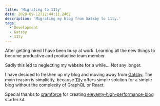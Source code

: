 ```yaml
---
title: 'Migrating to 11ty'
date: 2020-09-12T12:44:11.246Z
description: 'Migrating my blog from Gatsby to 11ty.'
tags:
  - Development
  - Gatsby
  - 11ty
---
```


After getting hired I have been busy at work. Learning all the new things to become productive and productive team member.

Sadly this led to neglecting my website for a while... Not any longer.

I have decided to freshen up my blog and moving away from [Gatsby](https://www.gatsbyjs.com/).
The main reason is simplicity, because [11ty](https://www.11ty.dev/) offers simple solution for a simple blog without the complexity of GraphQL or React.

Special thanks to [cramforce](https://twitter.com/cramforce) for creating [eleventy-high-performance-blog](https://github.com/google/eleventy-high-performance-blog) starter kit.
